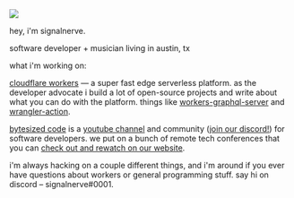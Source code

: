<img src="https://raw.githubusercontent.com/signalnerve/signalnerve/master/.github/me.gif" />

hey, i'm signalnerve.

software developer + musician living in austin, tx

what i'm working on:

[cloudflare workers](https://workers.dev) — a super fast edge serverless platform. as the developer advocate i build a lot of open-source projects and write about what you can do with the platform. things like [workers-graphql-server](https://github.com/signalnerve/workers-graphql-server) and [wrangler-action](https://github.com/signalnerve/workers-graphql-server).

[bytesized code](https://www.bytesized.xyz) is a [youtube channel](https://www.bytesized.xyz/yt) and community ([join our discord!](https://www.bytesized.xyz/discord)) for software developers. we put on a bunch of remote tech conferences that you can [check out and rewatch on our website](https://www.bytesized.xyz/conferences).

i'm always hacking on a couple different things, and i'm around if you ever have questions about workers or general programming stuff. say hi on discord – signalnerve#0001.

